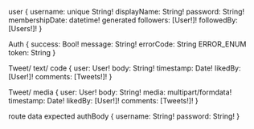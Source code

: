 user {
    username: unique String!
    displayName: String!
    password: String!
    membershipDate: datetime! generated
    followers: [User!]!
    followedBy: [Users!]!
}

Auth {
    success: Bool!
    message: String!
    errorCode: String ERROR_ENUM
    token: String
}

Tweet/ text/ code {
    user: User!
    body: String!
    timestamp: Date!
    likedBy: [User!]!
    comments: [Tweets!]!
}

Tweet/ media {
    user: User!
    body: String!
    media: multipart/formdata!
    timestamp: Date!
    likedBy: [User!]!
    comments: [Tweets!]!
}

route data expected
authBody {
    username: String!
    password: String!
}

